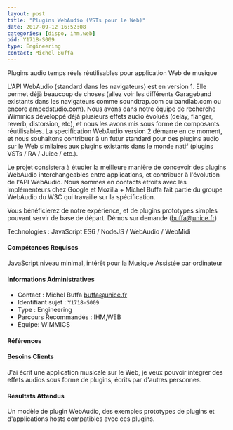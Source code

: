 ```yaml
---
layout: post
title: "Plugins WebAudio (VSTs pour le Web)"
date: 2017-09-12 16:52:08
categories: [dispo, ihm,web]
pid: Y1718-S009
type: Engineering
contact: Michel Buffa
---
```

       
Plugins audio temps réels réutilisables pour application Web de musique

L'API WebAudio (standard dans les navigateurs) est en version 1. Elle permet déjà beaucoup de choses (allez voir les différents Garageband existants dans les navigateurs comme soundtrap.com ou bandlab.com ou encore ampedstudio.com). Nous avons dans notre équipe de recherche Wimmics développé déjà plusieurs effets audio évolués (delay, flanger, reverb, distorsion, etc), et nous les avons mis sous forme de composants réutilisables. La specification WebAudio version 2 démarre en ce moment, et nous souhaitons contribuer à un futur standard pour des plugins audio sur le Web similaires aux plugins existants dans le monde natif (plugins VSTs / RA / Juice / etc.).

Le projet consistera à étudier la meilleure manière de concevoir des plugins WebAudio interchangeables entre applications, et contribuer à l'évolution de l'API WebAudio. Nous sommes en contacts étroits avec les implémenteurs chez Google et Mozilla + Michel Buffa fait partie du groupe WebAudio du W3C qui travaille sur la spécification.

Vous bénéficierez de notre expérience, et de plugins prototypes simples pouvant servir de base de départ. Démos sur demande (buffa@unice.fr)

Technologies : JavaScript ES6 / NodeJS / WebAudio / WebMidi

#### Compétences Requises
JavaScript niveau minimal, intérêt pour la Musique Assistée par ordinateur



     

#### Informations Administratives
  * Contact : Michel Buffa <buffa@unice.fr>
  * Identifiant sujet : `Y1718-S009`
  * Type : Engineering
  * Parcours Recommandés : IHM,WEB
  * Équipe: WIMMICS

#### Références



#### Besoins Clients
J'ai écrit une application musicale sur le Web, je veux pouvoir intégrer des effets audios sous forme de plugins, écrits par d'autres personnes.

#### Résultats Attendus
Un modèle de plugin WebAudio, des exemples prototypes de plugins et d'applications hosts compatibles avec ces plugins.
     